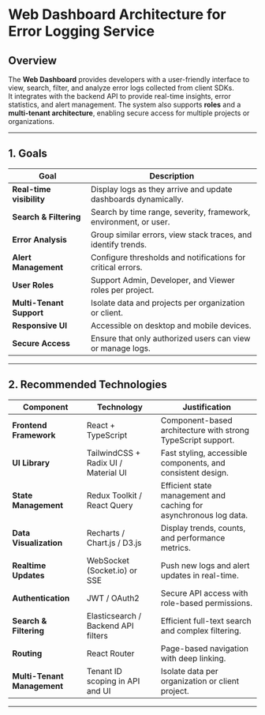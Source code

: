 # Web Dashboard Architecture for Error Logging Service

## **Overview**

The **Web Dashboard** provides developers with a user-friendly interface to view, search, filter, and analyze error logs collected from client SDKs.  
It integrates with the backend API to provide real-time insights, error statistics, and alert management. The system also supports **roles** and a **multi-tenant architecture**, enabling secure access for multiple projects or organizations.

---

## **1. Goals**

| Goal | Description |
|------|-------------|
| **Real-time visibility** | Display logs as they arrive and update dashboards dynamically. |
| **Search & Filtering** | Search by time range, severity, framework, environment, or user. |
| **Error Analysis** | Group similar errors, view stack traces, and identify trends. |
| **Alert Management** | Configure thresholds and notifications for critical errors. |
| **User Roles** | Support Admin, Developer, and Viewer roles per project. |
| **Multi-Tenant Support** | Isolate data and projects per organization or client. |
| **Responsive UI** | Accessible on desktop and mobile devices. |
| **Secure Access** | Ensure that only authorized users can view or manage logs. |

---

## **2. Recommended Technologies**

| Component | Technology | Justification |
|-----------|------------|---------------|
| **Frontend Framework** | React + TypeScript | Component-based architecture with strong TypeScript support. |
| **UI Library** | TailwindCSS + Radix UI / Material UI | Fast styling, accessible components, and consistent design. |
| **State Management** | Redux Toolkit / React Query | Efficient state management and caching for asynchronous log data. |
| **Data Visualization** | Recharts / Chart.js / D3.js | Display trends, counts, and performance metrics. |
| **Realtime Updates** | WebSocket (Socket.io) or SSE | Push new logs and alert updates in real-time. |
| **Authentication** | JWT / OAuth2 | Secure API access with role-based permissions. |
| **Search & Filtering** | Elasticsearch / Backend API filters | Efficient full-text search and complex filtering. |
| **Routing** | React Router | Page-based navigation with deep linking. |
| **Multi-Tenant Management** | Tenant ID scoping in API and UI | Isolate data per organization or client project. |

---


